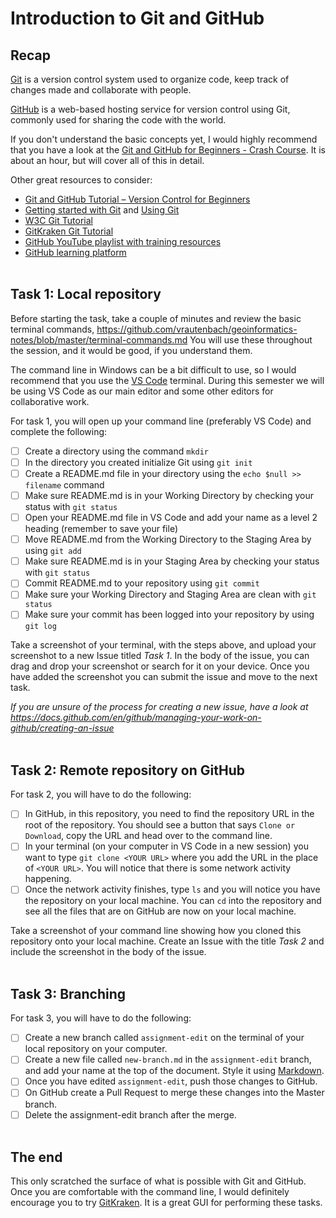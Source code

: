 # Introduction to Git and GitHub

## Recap
[Git](https://git-scm.com/) is a version control system used to organize code, keep track of changes made and collaborate with people.

[GitHub](https://github.com/) is a web-based hosting service for version control using Git, commonly used for sharing the code with the world.

If you don't understand the basic concepts yet, I would highly recommend that you have a look at the [Git and GitHub for Beginners - Crash Course](https://www.youtube.com/watch?v=RGOj5yH7evk). It is about an hour, but will cover all of this in detail.

Other great resources to consider:
* [Git and GitHub Tutorial – Version Control for Beginners](https://www.freecodecamp.org/news/git-and-github-for-beginners/)
* [Getting started with Git](https://docs.github.com/en/get-started/getting-started-with-git/setting-your-username-in-git) and [Using Git](https://docs.github.com/en/get-started/using-git/about-git)
* [W3C Git Tutorial](https://www.w3schools.com/git/git_tutorial.asp)
* [GitKraken Git Tutorial](https://www.gitkraken.com/learn/git/tutorials)
* [GitHub YouTube playlist with training resources](https://www.youtube.com/playlist?list=PLIRjfNq867be7VngMuXsjTvzBM26nBINg)
* [GitHub learning platform](https://lab.github.com)
<br><br>

## Task 1: Local repository

Before starting the task, take a couple of minutes and review the basic terminal commands, https://github.com/vrautenbach/geoinformatics-notes/blob/master/terminal-commands.md You will use these throughout the session, and it would be good, if you understand them. 

The command line in Windows can be a bit difficult to use, so I would recommend that you use the [VS Code](https://code.visualstudio.com) terminal. During this semester we will be using VS Code as our main editor and some other editors for collaborative work. 

For task 1, you will open up your command line (preferably VS Code) and complete the following:
- [ ] Create a directory using the command ```mkdir```
- [ ] In the directory you created initialize Git using ```git init```
- [ ] Create a README.md file in your directory using the ```echo $null >> filename``` command
- [ ] Make sure README.md is in your Working Directory by checking your status with ```git status```
- [ ] Open your README.md file in VS Code and add your name as a level 2 heading (remember to save your file)
- [ ] Move README.md from the Working Directory to the Staging Area by using ```git add```
- [ ] Make sure README.md is in your Staging Area by checking your status with ```git status```
- [ ] Commit README.md to your repository using ```git commit```
- [ ] Make sure your Working Directory and Staging Area are clean with ```git status```
- [ ] Make sure your commit has been logged into your repository by using ```git log```

Take a screenshot of your terminal, with the steps above, and upload your screenshot to a new Issue titled *Task 1*. In the body of the issue, you can drag and drop your screenshot or search for it on your device. Once you have added the screenshot you can submit the issue and move to the next task.

_If you are unsure of the process for creating a new issue, have a look at https://docs.github.com/en/github/managing-your-work-on-github/creating-an-issue_
<br><br>

## Task 2: Remote repository on GitHub

For task 2, you will have to do the following:
- [ ] In GitHub, in this repository, you need to find the repository URL in the root of the repository. You should see a button that says ```Clone or Download```, copy the URL and head over to the command line.
- [ ] In your terminal (on your computer in VS Code in a new session) you want to type ```git clone <YOUR URL>``` where you add the URL in the place of ```<YOUR URL>```. You will notice that there is some network activity happening.
- [ ] Once the network activity finishes, type ```ls``` and you will notice you have the repository on your local machine. You can ```cd``` into the repository and see all the files that are on GitHub are now on your local machine.

Take a screenshot of your command line showing how you cloned this repository onto your local machine. Create an Issue with the title *Task 2* and include the screenshot in the body of the issue.
<br><br>

## Task 3: Branching

For task 3, you will have to do the following:
- [ ] Create a new branch called ```assignment-edit``` on the terminal of your local repository on your computer.
- [ ] Create a new file called ```new-branch.md``` in the ```assignment-edit``` branch, and add your name at the top of the document. Style it using [Markdown](https://www.markdownguide.org/basic-syntax/).
- [ ] Once you have edited ```assignment-edit```, push those changes to GitHub.
- [ ] On GitHub create a Pull Request to merge these changes into the Master branch.
- [ ] Delete the assignment-edit branch after the merge.
<br><br>

## The end
This only scratched the surface of what is possible with Git and GitHub. Once you are comfortable with the command line, I would definitely encourage you to try [GitKraken](https://www.gitkraken.com). It is a great GUI for performing these tasks. 